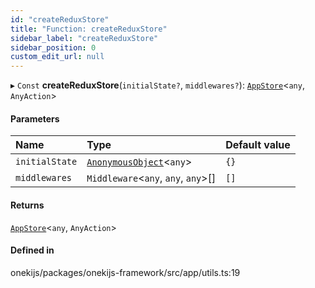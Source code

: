 ```yaml
---
id: "createReduxStore"
title: "Function: createReduxStore"
sidebar_label: "createReduxStore"
sidebar_position: 0
custom_edit_url: null
---
```


▸ `Const` **createReduxStore**(`initialState?`, `middlewares?`): [`AppStore`](../interfaces/AppStore.md)<`any`, `AnyAction`\>

#### Parameters

| Name | Type | Default value |
| :------ | :------ | :------ |
| `initialState` | [`AnonymousObject`](../interfaces/AnonymousObject.md)<`any`\> | `{}` |
| `middlewares` | `Middleware`<`any`, `any`, `any`\>[] | `[]` |

#### Returns

[`AppStore`](../interfaces/AppStore.md)<`any`, `AnyAction`\>

#### Defined in

onekijs/packages/onekijs-framework/src/app/utils.ts:19

